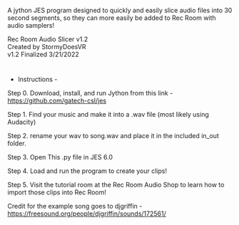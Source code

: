 A jython JES program designed to quickly and easily slice audio files into 30 second segments, so they can more easily be added to Rec Room with audio samplers!

Rec Room Audio Slicer v1.2</br>
Created by StormyDoesVR</br>
v1.2 Finalized 3/21/2022</br>

#

- Instructions -

Step 0. Download, install, and run Jython from this link - https://github.com/gatech-csl/jes

Step 1. Find your music and make it into a .wav file (most likely using Audacity)

Step 2. rename your wav to song.wav and place it in the included in_out folder.

Step 3. Open This .py file in JES 6.0

Step 4. Load and run the program to create your clips!

Step 5. Visit the tutorial room at the Rec Room Audio Shop to learn how to import those clips into Rec Room!

Credit for the example song goes to djgriffin - https://freesound.org/people/djgriffin/sounds/172561/
